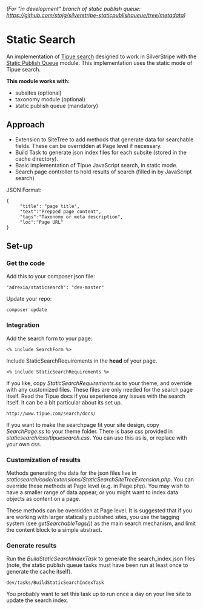 _(For "in development" branch of static publish queue: https://github.com/stojg/silverstripe-staticpublishqueue/tree/metadata)_

# Static Search

An implementation of [Tipue search](http://www.tipue.com/search/docs/) designed to work in SilverStripe with the [ Static Publish Queue](https://github.com/silverstripe-labs/silverstripe-staticpublishqueue) module. This implementation uses the static mode of Tipue search.


**This module works with:**

* subsites (optional)
* taxonomy module (optional)
* static publish queue (mandatory)

## Approach

* Extension to SiteTree to add methods that generate data for searchable fields. These can be overridden at Page level if necessary.
* Build Task to generate json index files for each subsite (stored in the cache directory).  
* Basic implementation of Tipue JavaScript search, in static mode.
* Search page controller to hold results of search (filled in by JavaScript search)

JSON Format:


    {  
         "title": "page title",  
         "text":"Prepped page content",  
         "tags":"Taxonomy or meta description",  
         "loc":"Page URL"  
    }


## Set-up

### Get the code
Add this to your composer.json file:

    "adrexia/staticsearch": "dev-master"

Update your repo:

    composer update
    
    
### Integration
Add the search form to your page: 

    <% include SearchForm %>

Include StaticSearchRequirements in the __head__ of your page. 

    <% include StaticSearchRequirements %>

If you like, copy _StaticSearchRequirements.ss_ to your theme, and override with any customized files. These files are only needed for the search page itself. Read the Tipue docs if you experience any issues with the search itself. It can be a bit particular about its set up. 

    http://www.tipue.com/search/docs/

If you want to make the searchpage fit your site design, copy _SearchPage.ss_ to your theme folder. There is base css provided in _staticsearch/css/tipuesearch.css_. You can use this as is, or replace with your own css.

### Customization of results
Methods generating the data for the json files live in _staticsearch/code/extensions/StaticSearchSiteTreeExtension.php_. You can override these methods at Page level (e.g. in Page.php).  You may wish to have a smaller range of data appear, or you might want to index data objects as content on a page. 

These methods can be overridden at Page level. It is suggested that if you are working with larger statically published sites, you use the tagging system (see _getSearchableTags()_) as the main search mechanism, and limit the content block to a simple abstract.

### Generate results

Run the _BuildStaticSearchIndexTask_ to generate the search_index.json files (note, the static publish queue tasks must have been run at least once to generate the cache itself).

    dev/tasks/BuildStaticSearchIndexTask
  
You probably want to set this task up to run once a day on your live site to update the search index.
